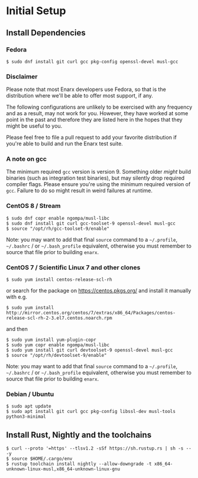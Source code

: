 # Initial Setup

## Install Dependencies

### Fedora

    $ sudo dnf install git curl gcc pkg-config openssl-devel musl-gcc

### Disclaimer

Please note that most Enarx developers use Fedora, so that is the
distribution where we'll be able to offer most support, if any.

The following configurations are unlikely to be exercised with any
frequency and as a result, may not work for you. However, they have
worked at some point in the past and therefore they are listed here
in the hopes that they might be useful to you.

Please feel free to file a pull request to add your favorite distribution
if you're able to build and run the Enarx test suite.

### A note on gcc

The minimum required `gcc` version is version 9. Something older _might_ build
binaries (such as integration test binaries), but may silently drop required
compiler flags. Please ensure you're using the minimum required version of `gcc`.
Failure to do so might result in weird failures at runtime.

### CentOS 8 / Stream

    $ sudo dnf copr enable ngompa/musl-libc
    $ sudo dnf install git curl gcc-toolset-9 openssl-devel musl-gcc
    $ source "/opt/rh/gcc-toolset-9/enable"

Note: you may want to add that final `source` command to a `~/.profile`,
`~/.bashrc` / or `~/.bash_profile` equivalent, otherwise you must remember
to source that file prior to building `enarx`.

### CentOS 7 / Scientific Linux 7 and other clones

    $ sudo yum install centos-release-scl-rh
    
or search for the package on https://centos.pkgs.org/ and install it manually with e.g.

    $ sudo yum install http://mirror.centos.org/centos/7/extras/x86_64/Packages/centos-release-scl-rh-2-3.el7.centos.noarch.rpm

and then

    $ sudo yum install yum-plugin-copr    
    $ sudo yum copr enable ngompa/musl-libc
    $ sudo yum install git curl devtoolset-9 openssl-devel musl-gcc
    $ source "/opt/rh/devtoolset-9/enable"

Note: you may want to add that final `source` command to a `~/.profile`,
`~/.bashrc` / or `~/.bash_profile` equivalent, otherwise you must remember
to source that file prior to building `enarx`.

### Debian / Ubuntu

    $ sudo apt update
    $ sudo apt install git curl gcc pkg-config libssl-dev musl-tools python3-minimal

## Install Rust, Nightly and the toolchains

    $ curl --proto '=https' --tlsv1.2 -sSf https://sh.rustup.rs | sh -s -- -y
    $ source $HOME/.cargo/env
    $ rustup toolchain install nightly --allow-downgrade -t x86_64-unknown-linux-musl,x86_64-unknown-linux-gnu

